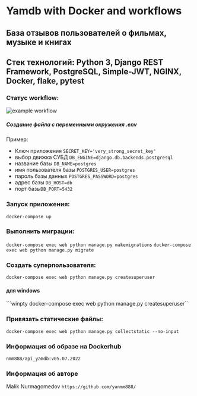 # Yamdb with Docker and workflows
## База отзывов пользователей о фильмах, музыке и книгах
## Стек технологий: Python 3, Django REST Framework, PostgreSQL, Simple-JWT, NGINX, Docker, flake, pytest
### Статус workflow: 
![example workflow](https://github.com/yanmm888/yamdb_final/actions/workflows/yamdb_workflow.yaml/badge.svg)

##### Создание файла с переменными окружения .env
Пример:
- Ключ приложения ```SECRET_KEY='very_strong_secret_key'```
- выбор движка СУБД ```DB_ENGINE=django.db.backends.postgresql```
- название базы ```DB_NAME=postgres```
- имя пользователя базы ```POSTGRES_USER=postgres```
- пароль базы данных ```POSTGRES_PASSWORD=postgres```
- адрес базы ```DB_HOST=db``` 
- порт базы```DB_PORT=5432```


### Запуск приложения:
```docker-compose up```

### Выполнить миграции:
```docker-compose exec web python manage.py makemigrations``` 
```docker-compose exec web python manage.py migrate``` 

### Создать суперпользователя:
```docker-compose exec web python manage.py createsuperuser```
#### для windows 
```winpty docker-compose exec web python manage.py createsuperuser``

### Привязать статические файлы:
```docker-compose exec web python manage.py collectstatic --no-input```
### Информация об образе на Dockerhub
```nmm888/api_yamdb:v05.07.2022 ```
### Информация об авторе
Malik Nurmagomedov
```https://github.com/yanmm888/```